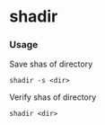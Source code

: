 # shadir

### Usage

Save shas of directory

`shadir -s <dir>`

Verify shas of directory

`shadir <dir>`
